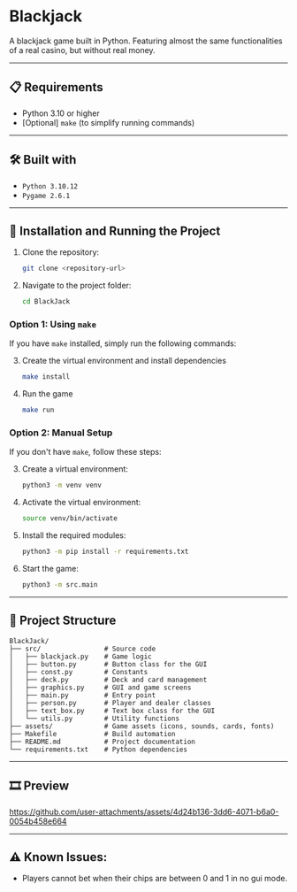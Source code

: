# Blackjack
A blackjack game built in Python. Featuring almost the same functionalities of a real casino, but without real money.

---

## 📋 Requirements
- Python 3.10 or higher
- [Optional] `make` (to simplify running commands)

---

## 🛠️ Built with
- `Python 3.10.12`
- `Pygame 2.6.1`

---

## 🔧 Installation and Running the Project

1. Clone the repository:
   ```bash
   git clone <repository-url>
   ```

2. Navigate to the project folder:
   ```bash
   cd BlackJack
   ```

### Option 1: Using `make`
If you have `make` installed, simply run the following commands:

3. Create the virtual environment and install dependencies
   ```bash
   make install
   ```

4. Run the game
   ```bash
   make run
   ```

### Option 2: Manual Setup
If you don't have `make`, follow these steps:

3. Create a virtual environment:
   ```bash
   python3 -m venv venv
   ```

4. Activate the virtual environment:
   ```bash
   source venv/bin/activate
   ```

5. Install the required modules:
   ```bash
   python3 -m pip install -r requirements.txt
   ```

6. Start the game:
   ```bash
   python3 -m src.main
   ```

---

## 📁 Project Structure
```
BlackJack/
├── src/                # Source code
│   ├── blackjack.py    # Game logic
│   ├── button.py       # Button class for the GUI
│   ├── const.py        # Constants
│   ├── deck.py         # Deck and card management
│   ├── graphics.py     # GUI and game screens
│   ├── main.py         # Entry point
│   ├── person.py       # Player and dealer classes
│   ├── text_box.py     # Text box class for the GUI
│   └── utils.py        # Utility functions
├── assets/             # Game assets (icons, sounds, cards, fonts)
├── Makefile            # Build automation
├── README.md           # Project documentation
└── requirements.txt    # Python dependencies
```

---

## 🎞️ Preview
https://github.com/user-attachments/assets/4d24b136-3dd6-4071-b6a0-0054b458e664

---

## ⚠️ Known Issues:
- Players cannot bet when their chips are between 0 and 1 in no gui mode.


